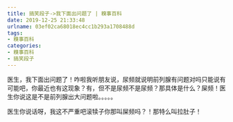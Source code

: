 ```yaml
---
title: 搞笑段子->我下面出问题了 | 糗事百科
date: 2019-12-25 21:33:48
urlname: 03ef02ca68018ec4cc1b293a1708488d
tags: 
- 糗事百科
categories:
- 糗事百科
- 搞笑段子
---
```

医生，我下面出问题了！咋啦我听朋友说，尿频就说明前列腺有问题对吗只能说有可能吧，你最近也有这现象？有，但不是尿频不是尿频？那具体是什么？屎频！医生你说这是不是前列腺出大问题啦。。。。。

医生你说话呀，我这不严重吧滚犊子你那叫屎频吗？！那特么叫拉肚子！


